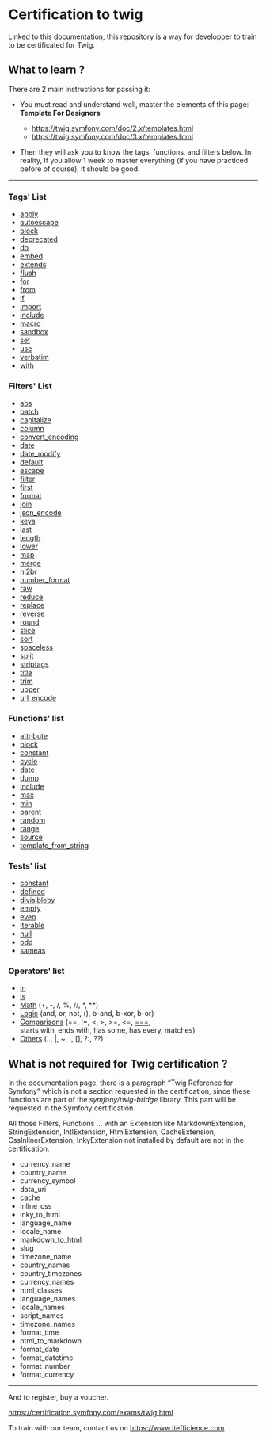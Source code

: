 # Certification to twig

Linked to this documentation, this repository is a way for developper to train to be certificated for Twig.

## What to learn ?

There are 2 main instructions for passing it:

- You must read and understand well, master the elements of this page: <b>Template For Designers</b>
    - https://twig.symfony.com/doc/2.x/templates.html
    - https://twig.symfony.com/doc/3.x/templates.html

- Then they will ask you to know the tags, functions, and filters below. In reality, If you allow 1 week to master everything (if you have practiced before of course), it should be good.

--------------------

### Tags' List

*   [apply](https://twig.symfony.com/doc/3.x/tags/apply.html)
*   [autoescape](https://twig.symfony.com/doc/3.x/tags/autoescape.html)
*   [block](https://twig.symfony.com/doc/3.x/tags/block.html)
*   [deprecated](https://twig.symfony.com/doc/3.x/tags/deprecated.html)
*   [do](https://twig.symfony.com/doc/3.x/tags/do.html)
*   [embed](https://twig.symfony.com/doc/3.x/tags/embed.html)
*   [extends](https://twig.symfony.com/doc/3.x/tags/extends.html)
*   [flush](https://twig.symfony.com/doc/3.x/tags/flush.html)
*   [for](https://twig.symfony.com/doc/3.x/tags/for.html)
*   [from](https://twig.symfony.com/doc/3.x/tags/from.html)
*   [if](https://twig.symfony.com/doc/3.x/tags/if.html)
*   [import](https://twig.symfony.com/doc/3.x/tags/import.html)
*   [include](https://twig.symfony.com/doc/3.x/tags/include.html)
*   [macro](https://twig.symfony.com/doc/3.x/tags/macro.html)
*   [sandbox](https://twig.symfony.com/doc/3.x/tags/sandbox.html)
*   [set](https://twig.symfony.com/doc/3.x/tags/set.html)
*   [use](https://twig.symfony.com/doc/3.x/tags/use.html)
*   [verbatim](https://twig.symfony.com/doc/3.x/tags/verbatim.html)
*   [with](https://twig.symfony.com/doc/3.x/tags/with.html)

### Filters' List

*   [abs](https://twig.symfony.com/doc/3.x/filters/abs.html)
*   [batch](https://twig.symfony.com/doc/3.x/filters/batch.html)
*   [capitalize](https://twig.symfony.com/doc/3.x/filters/capitalize.html)
*   [column](https://twig.symfony.com/doc/3.x/filters/column.html)
*   [convert\_encoding](https://twig.symfony.com/doc/3.x/filters/convert_encoding.html)
*   [date](https://twig.symfony.com/doc/3.x/filters/date.html)
*   [date\_modify](https://twig.symfony.com/doc/3.x/filters/date_modify.html)
*   [default](https://twig.symfony.com/doc/3.x/filters/default.html)
*   [escape](https://twig.symfony.com/doc/3.x/filters/escape.html)
*   [filter](https://twig.symfony.com/doc/3.x/filters/filter.html)
*   [first](https://twig.symfony.com/doc/3.x/filters/first.html)
*   [format](https://twig.symfony.com/doc/3.x/filters/format.html)
*   [join](https://twig.symfony.com/doc/3.x/filters/join.html)
*   [json\_encode](https://twig.symfony.com/doc/3.x/filters/json_encode.html)
*   [keys](https://twig.symfony.com/doc/3.x/filters/keys.html)
*   [last](https://twig.symfony.com/doc/3.x/filters/last.html)
*   [length](https://twig.symfony.com/doc/3.x/filters/length.html)
*   [lower](https://twig.symfony.com/doc/3.x/filters/lower.html)
*   [map](https://twig.symfony.com/doc/3.x/filters/map.html)
*   [merge](https://twig.symfony.com/doc/3.x/filters/merge.html)
*   [nl2br](https://twig.symfony.com/doc/3.x/filters/nl2br.html)
*   [number\_format](https://twig.symfony.com/doc/3.x/filters/number_format.html)
*   [raw](https://twig.symfony.com/doc/3.x/filters/raw.html)
*   [reduce](https://twig.symfony.com/doc/3.x/filters/reduce.html)
*   [replace](https://twig.symfony.com/doc/3.x/filters/replace.html)
*   [reverse](https://twig.symfony.com/doc/3.x/filters/reverse.html)
*   [round](https://twig.symfony.com/doc/3.x/filters/round.html)
*   [slice](https://twig.symfony.com/doc/3.x/filters/slice.html)
*   [sort](https://twig.symfony.com/doc/3.x/filters/sort.html)
*   [spaceless](https://twig.symfony.com/doc/3.x/filters/spaceless.html)
*   [split](https://twig.symfony.com/doc/3.x/filters/split.html)
*   [striptags](https://twig.symfony.com/doc/3.x/filters/striptags.html)
*   [title](https://twig.symfony.com/doc/3.x/filters/title.html)
*   [trim](https://twig.symfony.com/doc/3.x/filters/trim.html)
*   [upper](https://twig.symfony.com/doc/3.x/filters/upper.html)
*   [url\_encode](https://twig.symfony.com/doc/3.x/filters/url_encode.html)

### Functions' list

*   [attribute](https://twig.symfony.com/doc/3.x/functions/attribute.html)
*   [block](https://twig.symfony.com/doc/3.x/functions/block.html)
*   [constant](https://twig.symfony.com/doc/3.x/functions/constant.html)
*   [cycle](https://twig.symfony.com/doc/3.x/functions/cycle.html)
*   [date](https://twig.symfony.com/doc/3.x/functions/date.html)
*   [dump](https://twig.symfony.com/doc/3.x/functions/dump.html)
*   [include](https://twig.symfony.com/doc/3.x/functions/include.html)
*   [max](https://twig.symfony.com/doc/3.x/functions/max.html)
*   [min](https://twig.symfony.com/doc/3.x/functions/min.html)
*   [parent](https://twig.symfony.com/doc/3.x/functions/parent.html)
*   [random](https://twig.symfony.com/doc/3.x/functions/random.html)
*   [range](https://twig.symfony.com/doc/3.x/functions/range.html)
*   [source](https://twig.symfony.com/doc/3.x/functions/source.html)
*   [template\_from\_string](https://twig.symfony.com/doc/3.x/functions/template_from_string.html)

### Tests' list

*   [constant](https://twig.symfony.com/doc/3.x/tests/constant.html)
*   [defined](https://twig.symfony.com/doc/3.x/tests/defined.html)
*   [divisibleby](https://twig.symfony.com/doc/3.x/tests/divisibleby.html)
*   [empty](https://twig.symfony.com/doc/3.x/tests/empty.html)
*   [even](https://twig.symfony.com/doc/3.x/tests/even.html)
*   [iterable](https://twig.symfony.com/doc/3.x/tests/iterable.html)
*   [null](https://twig.symfony.com/doc/3.x/tests/null.html)
*   [odd](https://twig.symfony.com/doc/3.x/tests/odd.html)
*   [sameas](https://twig.symfony.com/doc/3.x/tests/sameas.html)

### Operators' list

*   [in](https://twig.symfony.com/doc/3.x/templates.html#containment-operator)
*   [is](https://twig.symfony.com/doc/3.x/templates.html#test-operator)
*   [Math](https://twig.symfony.com/doc/3.x/templates.html#math) (+, -, /, %, //, \*, \*\*)
*   [Logic](https://twig.symfony.com/doc/3.x/templates.html#logic) (and, or, not, (), b-and, b-xor, b-or)
*   [Comparisons](https://twig.symfony.com/doc/3.x/templates.html#comparisons) (==, !=, <, >, >=, <=, [===](https://twig.symfony.com/doc/3.x/tests/sameas.html),  
    starts with, ends with, has some, has every, matches)
*   [Others](https://twig.symfony.com/doc/3.x/templates.html#other-operators) (.., |, ~, ., \[\], ?:, ??)

What is not required for Twig certification ?
------------------------------------------------------------

In the documentation page, there is a paragraph “Twig Reference for Symfony” which is not a section requested in the certification, since these functions are part of the _symfony/twig-bridge_ library. This part will be requested in the Symfony certification.

All those Filters, Functions ... with an Extension like MarkdownExtension, StringExtension, IntlExtension, HtmlExtension, CacheExtension, CssInlinerExtension, InkyExtension not installed by default are not in the certification.

- currency_name
- country_name
- currency_symbol
- data_uri
- cache
- inline_css
- inky_to_html
- language_name
- locale_name
- markdown_to_html
- slug
- timezone_name
- country_names
- country_timezones
- currency_names
- html_classes
- language_names
- locale_names
- script_names
- timezone_names
- format_time
- html_to_markdown
- format_date
- format_datetime
- format_number
- format_currency
----------------------
And to register, buy a voucher.

https://certification.symfony.com/exams/twig.html

To train with our team, contact us on https://www.itefficience.com